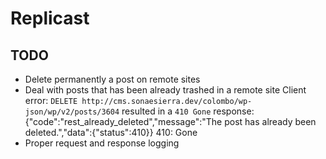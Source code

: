 # Replicast

## TODO
- Delete permanently a post on remote sites
- Deal with posts that has been already trashed in a remote site
    Client error: `DELETE http://cms.sonaesierra.dev/colombo/wp-json/wp/v2/posts/3604` resulted in a `410 Gone` response: {"code":"rest_already_deleted","message":"The post has already been deleted.","data":{"status":410}} 
    410: Gone
- Proper request and response logging

